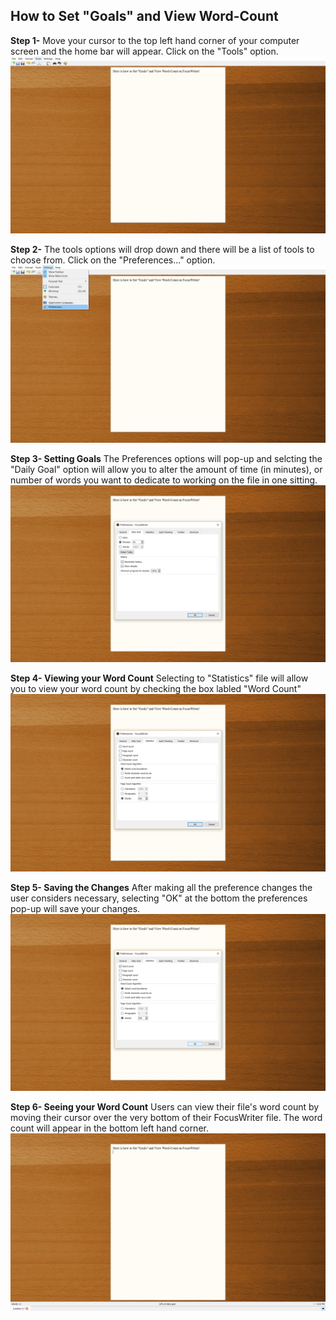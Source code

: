 ## How to Set "Goals" and View Word-Count 
**Step 1-**
Move your cursor to the top left hand corner of your computer screen and the home bar will appear. Click on the "Tools" option.
![Tools](Assets/6.1.png)

**Step 2-**
The tools options will drop down and there will be a list of tools to choose from. Click on the "Preferences..." option. 
![Preferences](Assets/6.3.png)

**Step 3- Setting Goals**
The Preferences options will pop-up and selcting the "Daily Goal" option will allow you to alter the amount of time (in minutes), or number of words you want to dedicate to working on the file in one sitting. 
![Daily Goals](Assets/6.4.png)

**Step 4- Viewing your Word Count**
Selecting to "Statistics" file will allow you to view your word count by checking the box labled "Word Count" 
![Viewing Word Count](Assets/6.6.png)

**Step 5- Saving the Changes**
After making all the preference changes the user considers necessary, selecting "OK" at the bottom the preferences pop-up will save your changes.
![Saving Changes](Assets/6.7.png)

**Step 6- Seeing your Word Count**
Users can view their file's word count by moving their cursor over the very bottom of their FocusWriter file. The word count will appear in the bottom left hand corner. 
![Seeing Word Count](Assets/6.8.png)
